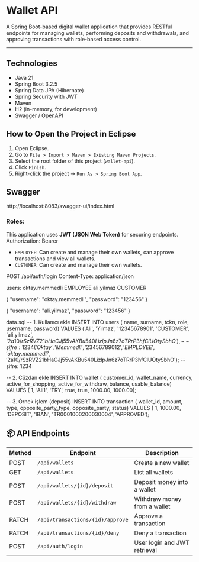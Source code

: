 # Wallet API

A Spring Boot-based digital wallet application that provides RESTful endpoints for managing wallets, performing deposits and withdrawals, and approving transactions with role-based access control.

---

## Technologies

- Java 21
- Spring Boot 3.2.5
- Spring Data JPA (Hibernate)
- Spring Security with JWT
- Maven
- H2 (in-memory, for development)
- Swagger / OpenAPI


## How to Open the Project in Eclipse

1. Open Eclipse.
2. Go to `File > Import > Maven > Existing Maven Projects`.
3. Select the root folder of this project (`wallet-api`).
4. Click `Finish`.
5. Right-click the project → `Run As > Spring Boot App`.

## Swagger

http://localhost:8083/swagger-ui/index.html

### Roles:
This application uses **JWT (JSON Web Token)** for securing endpoints.
Authorization: Bearer <token>

- `EMPLOYEE`: Can create and manage their own wallets, can approve transactions and view all wallets.
- `CUSTOMER`: Can create and manage their own wallets.

POST /api/auth/login
Content-Type: application/json

users:
oktay.memmedli EMPLOYEE
ali.yilmaz CUSTOMER

{
  "username": "oktay.memmedli",
  "password": "123456"
}

{
  "username": "ali.yilmaz",
  "password": "123456"
}

data.sql
-- 1. Kullanıcı ekle
INSERT INTO users ( name, surname, tckn, role, username, password)
VALUES 
('Ali', 'Yılmaz', '12345678901', 'CUSTOMER', 'ali.yilmaz', '$2a$10$/rSzRVZ21bHaCJj55vAKBu540LizlpJn6z7oTRrP3hfClUOtySbhO'), -- şifre: 1234
( 'Oktay', 'Memmedli', '23456789012', 'EMPLOYEE', 'oktay.memmedli', '$2a$10$/rSzRVZ21bHaCJj55vAKBu540LizlpJn6z7oTRrP3hfClUOtySbhO'); -- şifre: 1234

-- 2. Cüzdan ekle
INSERT INTO wallet ( customer_id, wallet_name, currency, active_for_shopping, active_for_withdraw, balance, usable_balance)
VALUES 
( 1, 'Ali1', 'TRY', true, true, 1000.00, 1000.00);

-- 3. Örnek işlem (deposit)
INSERT INTO transaction ( wallet_id, amount, type, opposite_party_type, opposite_party, status)
VALUES
( 1, 1000.00, 'DEPOSIT', 'IBAN', 'TR0001000200030004', 'APPROVED');


## 📦 API Endpoints

| Method | Endpoint                             | Description                    |
|--------|--------------------------------------|--------------------------------|
| POST   | `/api/wallets`                       | Create a new wallet            | 
| GET    | `/api/wallets`                       | List all wallets               | 
| POST   | `/api/wallets/{id}/deposit`          | Deposit money into a wallet    |
| POST   | `/api/wallets/{id}/withdraw`         | Withdraw money from a wallet   | 
| PATCH  | `/api/transactions/{id}/approve`     | Approve a transaction          |
| PATCH  | `/api/transactions/{id}/deny`        | Deny a transaction             |
| POST   | `/api/auth/login`                    | User login and JWT retrieval   | 
